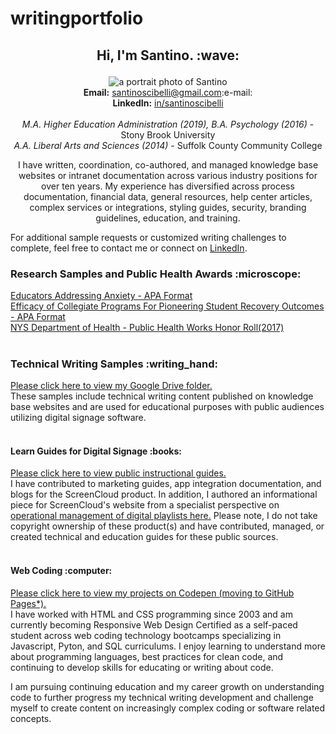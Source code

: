 # writingportfolio
<h2><p align="center">Hi, I'm Santino. :wave:</h2></p>
<p align="center"><img alt="a portrait photo of Santino" src="https://media-exp1.licdn.com/dms/image/C4D03AQEWFPBuInmWtQ/profile-displayphoto-shrink_200_200/0/1609695744895?e=1648080000&v=beta&t=zGe3ZU6_qyPx1Pxrk0o4J1rm8v6XPlSnUoxeuMSC4S4"><br>
  <b>Email:</b> <a href="mailto:santinoscibelli@gmail.com">santinoscibelli@gmail.com</a>:e-mail:<br>
  <b>LinkedIn:</b> <a href="https://www.linkedin.com/in/santinoscibelli/">in/santinoscibelli</a><br>
  <br>
  <i>M.A. Higher Education Administration (2019), B.A. Psychology (2016)</i> - Stony Brook University<br>
  <i>A.A. Liberal Arts and Sciences (2014)</i> - Suffolk County Community College<br>
<p align="center">I have written, coordination, co-authored, and managed knowledge base websites or intranet documentation across various industry positions for over ten years. My experience has diversified across process documentation, financial data, general resources, help center articles, complex services or integrations, styling guides, security, branding guidelines, education, and training.<br>
<p>For additional sample requests or customized writing challenges to complete, feel free to contact me or connect on <a href="https://www.linkedin.com/in/santinoscibelli/">LinkedIn</a>.</p>
<b><h3>Research Samples and Public Health Awards :microscope:</h3></b>
<a href="https://github.com/sfsexplorer/writingportfolio/blob/main/Santino%20Scibelli%20-%20Educators%20Addressing%20Anxiety.pdf">Educators Addressing Anxiety - APA Format</a><br>
<a href="https://github.com/sfsexplorer/writingportfolio/blob/main/Santino%20Scibelli%20-%20Efficacy%20of%20Collegiate%20Programs%20For%20Pioneering%20Student%20Recovery%20Outcomes.pdf">Efficacy of Collegiate Programs For Pioneering Student Recovery Outcomes - APA Format</a><br>
<a href="https://www.health.ny.gov/prevention/public_health_works/honor_roll/2017/zika_action_plan.htm">NYS Department of Health - Public Health Works Honor Roll(2017)</a><br>
<br>
<b><h3>Technical Writing Samples :writing_hand:</h3></b>
<a href="https://drive.google.com/drive/folders/1PgirRfe0MvKAPAT8eshMxTIl7nQKuQAe">Please click here to view my Google Drive folder.</a><br>
These samples include technical writing content published on knowledge base websites and are used for educational purposes with public audiences utilizing digital signage software.<br>
<br>
<b><h4>Learn Guides for Digital Signage :books:</h4></b>
<a href="https://screencloud.com/learn">Please click here to view public instructional guides.</a><br>
I have contributed to marketing guides, app integration documentation, and blogs for the ScreenCloud product. In addition, I authored an informational piece for ScreenCloud's website from a specialist perspective on <a href="https://screencloud.com/blog/the-ultimate-guide-to-digital-signage-playlists">operational management of digital playlists here.</a> Please note, I do not take copyright ownership of these product(s) and have contributed, managed, or created technical and education guides for these public sources.<br>
<br>
<b><h4>Web Coding :computer:</h4></b>
<a href="https://codepen.io/scibssss">Please click here to view my projects on Codepen (moving to GitHub Pages*).</a><br>
I have worked with HTML and CSS programming since 2003 and am currently becoming Responsive Web Design Certified as a self-paced student across web coding technology bootcamps specializing in Javascript, Pyton, and SQL curriculums. I enjoy learning to understand more about programming languages, best practices for clean code, and continuing to develop skills for educating or writing about code.<p>
<p>I am pursuing continuing education and my career growth on understanding code to further progress my technical writing development and challenge myself to create content on increasingly complex coding or software related concepts.</p>
